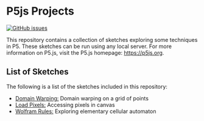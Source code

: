 # P5js Projects
[![GitHub issues](https://img.shields.io/github/issues/ben-dh3/p5js-projects.svg?style=flat-square)]([https://github.com/ben-dh3/p5js-projects/issues])

This repository contains a collection of sketches exploring some techniques in P5. These sketches can be run using any local server. For more information on P5.js, visit the P5.js homepage: https://p5js.org.

## List of Sketches

The following is a list of the sketches included in this repository:

* [Domain Warping:](https://github.com/ben-dh3/p5js-projects/tree/main/domain-warping) Domain warping on a grid of points
* [Load Pixels:](https://github.com/ben-dh3/p5js-projects/tree/main/load-pixels) Accessing pixels in canvas
* [Wolfram Rules:](https://github.com/ben-dh3/p5js-projects/tree/main/wolfram-rules) Exploring elementary cellular automaton
